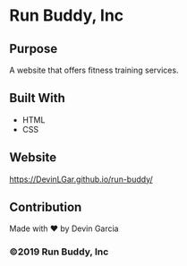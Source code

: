 # Run Buddy, Inc

## Purpose 
A website that offers fitness training services.

## Built With
* HTML
* CSS

## Website 
https://DevinLGar.github.io/run-buddy/

## Contribution
Made with ❤️ by Devin Garcia

### ©️2019 Run Buddy, Inc
